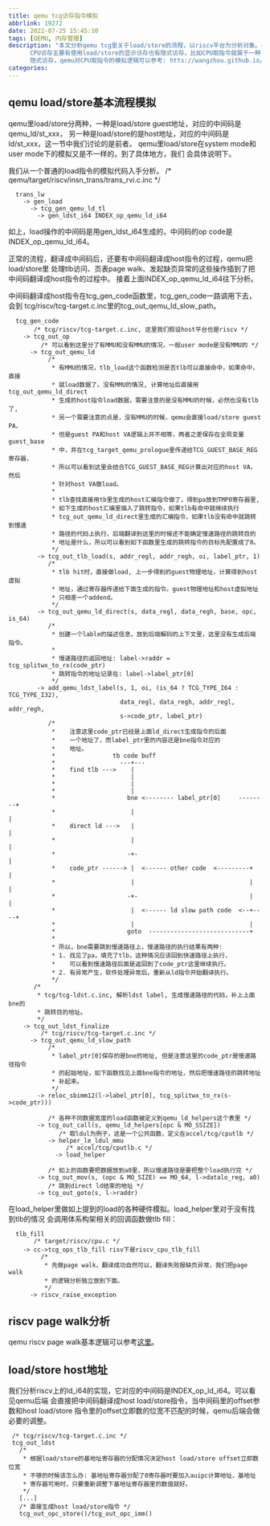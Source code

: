 ```yaml
---
title: qemu tcg访存指令模拟
abbrlink: 19272
date: 2022-07-25 15:45:10
tags: [QEMU, 内存管理]
description: "本文分析qemu tcg里关于load/store的流程，以riscv平台为分析对象。qemu的版本是5.1.50。
      CPU访存主要有使用load/store的显示访存也有隐式访存，比如CPU取指令就属于一种
      隐式访存，qemu对CPU取指令的模拟逻辑可以参考: htts://wangzhou.github.io/qemu-tcg取指令逻辑分析/"
categories:
---
```


qemu load/store基本流程模拟
----------------------------

qemu里load/store分两种，一种是load/store guest地址，对应的中间码是qemu_ld/st_xxx，
另一种是load/store的是host地址，对应的中间码是ld/st_xxx，这一节中我们讨论的是前者。
qemu里load/store在system mode和user mode下的模拟又是不一样的，到了具体地方，我们
会具体说明下。

我们从一个普通的load指令的模拟代码入手分析。
/* qemu/target/riscv/insn_trans/trans_rvi.c.inc */
```
  trans_lw
    -> gen_load
      -> tcg_gen_qemu_ld_tl
        -> gen_ldst_i64 INDEX_op_qemu_ld_i64
```
如上，load操作的中间码是用gen_ldst_i64生成的，中间码的op code是INDEX_op_qemu_ld_i64。

正常的流程，翻译成中间码后，还要有中间码翻译成host指令的过程，qemu把load/store里
处理tlb访问、页表page walk、发起缺页异常的这些操作插到了把中间码翻译成host指令的过程中。
接着上面INDEX_op_qemu_ld_i64往下分析。

中间码翻译成host指令在tcg_gen_code函数里，tcg_gen_code一路调用下去，会到
tcg/riscv/tcg-target.c.inc里的tcg_out_qemu_ld_slow_path。
```
  tcg_gen_code
       /* tcg/riscv/tcg-target.c.inc, 这里我们假设host平台也是riscv */
    -> tcg_out_op
         /* 可以看到这里分了有MMU和没有MMU的情况，一般user mode是没有MMU的 */
      -> tcg_out_qemu_ld
           /*
            * 有MMU的情况，tlb_load这个函数检测是否tlb可以直接命中，如果命中，直接
            * 就load数据了。没有MMU的情况, 计算地址后直接用tcg_out_qemu_ld_direct
            * 生成的host指令load数据，需要注意的是没有MMU的时候，必然也没有tlb了,
            * 另一个需要注意的点是，没有MMU的时候，qemu会直接load/store guest PA，
            * 但是guest PA和host VA逻辑上并不相等，两者之差保存在全局变量guest_base
            * 中，并在tcg_target_qemu_prologue里传递给TCG_GUEST_BASE_REG寄存器，
            * 所以可以看到这里会结合TCG_GUEST_BASE_REG计算出对应的host VA，然后
            * 针对host VA做load。
            *
            * tlb查找直接用tb里生成的host汇编指令做了，得到pa放到TMP0寄存器里,
            * 如下生成的host汇编里插入了跳转指令，如果tlb有命中就继续执行
            * tcg_out_qemu_ld_direct里生成的汇编指令，如果tlb没有命中就跳转到慢速
            * 路径的代码上执行，后端翻译到这里的时候还不能确定慢速路径的跳转目的
            * 地址是什么，所以可以看到如下函数里生成的跳转指令的目标先配置成了0。
            */
        -> tcg_out_tlb_load(s, addr_regl, addr_regh, oi, label_ptr, 1)
           /*
            * tlb hit时，直接做load, 上一步得到的guest物理地址，计算得到host虚拟
            * 地址，通过寄存器传递给下面生成的指令。guest物理地址和host虚拟地址
            * 只相差一个addend。
            */
        -> tcg_out_qemu_ld_direct(s, data_regl, data_regh, base, opc, is_64)
           /*
            * 创建一个lable的描述信息，放到后端解码的上下文里，这里没有生成后端指令。
            *
            * 慢速路径的返回地址: label->raddr = tcg_splitwx_to_rx(code_ptr)
            * 跳转指令的地址记录在: label->label_ptr[0]
            */
        -> add_qemu_ldst_label(s, 1, oi, (is_64 ? TCG_TYPE_I64 : TCG_TYPE_I32),
                               data_regl, data_regh, addr_regl, addr_regh,
                               s->code_ptr, label_ptr)
           /*                                                      
            *    注意这里code_ptr已经是上面ld_direct生成指令的后面 
            *    一个地址了，而label_ptr里的内容还是bne指令对应的  
            *    地址。                                            
            *                tb code buff                          
            *                  ---+---                             
            *    find tlb --->    |                                
            *                     |                                
            *                     |                                
            *                     |                                
            *                    bne <-------- label_ptr[0]     --------+
            *                     |                                     |
            *    direct ld --->   |                                     |
            *                     |                                     |
            *                    -+-                                    |
            *    code_ptr ------> |  <------ other code  <---------+    |
            *                     |                                |    |
            *                    -+-                               |    |
            *                     |  <------ ld slow path code  <--+----+
            *                     |                                |
            *                    goto  ----------------------------+
            *
            * 所以，bne需要跳到慢速路径上，慢速路径的执行结果有两种:
            * 1. 找见了pa，填充了tlb，这种情况应该回到快速路径上执行，
            *    可以看到慢速路径后面是返回到了code_ptr这里继续执行。
            * 2. 有异常产生，软件处理异常后，重新从ld指令开始翻译执行。
            */
       /*
        * tcg/tcg-ldst.c.inc, 解析ldst label, 生成慢速路径的代码，补上上面bne的
        * 跳转目的地址。
        */
    -> tcg_out_ldst_finalize
         /* tcg/riscv/tcg-target.c.inc */
      -> tcg_out_qemu_ld_slow_path
           /*
            * label_ptr[0]保存的是bne的地址, 但是注意这里的code_ptr是慢速路径指令
            * 的起始地址，如下函数找见上面bne指令的地址，然后把慢速路径的跳转地址
            * 补起来。
            */                                         
        -> reloc_sbimm12(l->label_ptr[0], tcg_splitwx_to_rx(s->code_ptr)))

           /* 各种不同数据宽度的load函数被定义到qemu_ld_helpers这个表里 */
        -> tcg_out_call(s, qemu_ld_helpers[opc & MO_SSIZE])
              /* 取ldul为例子，这是一个公共函数，定义在accel/tcg/cputlb */
           -> helper_le_ldul_mmu
                /* accel/tcg/cputlb.c */
             -> load_helper

           /* 如上的函数要把数据放到a0里，所以慢速路径是要把整个load执行完 */
        -> tcg_out_mov(s, (opc & MO_SIZE) == MO_64, l->datalo_reg, a0)
           /* 跳到direct ld结束的地址 */
        -> tcg_out_goto(s, l->raddr)
```

在load_helper里做如上提到的load的各种硬件模拟。load_helper里对于没有找到tlb的情况
会调用体系构架相关的回调函数做tlb fill：
```
  tlb_fill
       /* target/riscv/cpu.c */
    -> cc->tcg_ops_tlb_fill risv下是riscv_cpu_tlb_fill
         /*
          * 先做page walk，翻译成功自然可以，翻译失败报缺页异常，我们把page walk
          * 的逻辑分析独立放到下面。
          */
      -> riscv_raise_exception
```

riscv page walk分析
--------------------

 qemu riscv page walk基本逻辑可以参考[这里](https://wangzhou.github.io/qemu-tcg中riscv-page-table-walk分析/)。

load/store host地址
--------------------

 我们分析riscv上的ld_i64的实现，它对应的中间码是INDEX_op_ld_i64。可以看见qemu后端
 会直接把中间码翻译成host load/store指令，当中间码里的offset参数和host load/store
 指令里的offset立即数的位宽不匹配的时候，qemu后端会做必要的调整。
```
 /* tcg/riscv/tcg-target.c.inc */
 tcg_out_ldst
   /*
    * 根据load/store的基地址寄存器的分配情况决定host load/store offset立即数位宽
    * 不够的时候该怎么办: 基地址寄存器分配了0寄存器时要加入auipc计算地址，基地址
    * 寄存器可用时，只要重新调整下基地址寄存器里的数值就好。
    */
   [...]
   /* 直接生成host load/store指令 */
   tcg_out_opc_store()/tcg_out_opc_imm()
```
